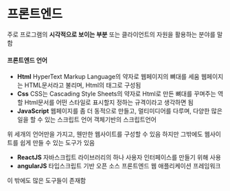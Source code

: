 # 프론트엔드

주로 프로그램의 **시각적으로 보이는 부분** 또는 클라이언트의 자원을 활용하는 분야를 말함

#### 프론트엔드 언어

- **Html**
  HyperText Markup Language의 약자로 웹페이지의 뼈대를 세움
  웹페이지는 HTML문서라고 불리며, Html의 태그로 구성됨
- **Css**
  CSS는 Cascading Style Sheets의 약자로 Html로 만든 뼈대를 꾸며주는 역할
  Html문서를 어떤 스타일로 표시할지 정하는 규격이라고 생각하면 됨
- **JavaScript**
  웹페이지를 좀 더 동적으로 만들고, 멀티미디어를 다루며, 다양한 많은 일을 할 수 있는 스크립트 언어
  객체기반의 스크립트언어

위 세개의 언어만을 가지고, 웬만한 웹사이트를 구성할 수 있음
하지만 그밖에도 웹사이트를 쉽게 만들 수 있는 도구가 있음

- **ReactJS**
  자바스크립트 라이브러리의 하나
  사용자 인터페이스를 만들기 위해 사용
- **angularJS**
  타입스크립트 기반 오픈 소스 프론트엔드 웹 애플리케이션 프레임워크

이 밖에도 많은 도구들이 존재함